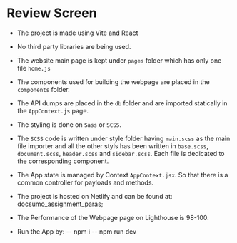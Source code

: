 # Review Screen

- The project is made using Vite and React

- No third party libraries are being used.

- The website main page is kept under `pages` folder which has only one file `home.js`

- The components used for building the webpage are placed in the `components` folder.

- The API dumps are placed in the `db` folder and are imported statically in the `AppContext.js` page.

- The styling is done on `Sass` or `SCSS`.

- The `SCSS` code is written under style folder having `main.scss` as the main file importer and all the other styls has been written in `base.scss`, `document.scss`, `header.scss` and `sidebar.scss`. Each file is dedicated to the corresponding component.

- The App state is managed by Context `AppContext.jsx`. So that there is a common controller for payloads and methods.

- The project is hosted on Netlify and can be found at: [docsumo_assignment_paras](https://ds-assignment-paras.netlify.app/);

- The Performance of the Webpage page on Lighthouse is 98-100.

- Run the App by:
    -- npm i
    -- npm run dev

